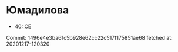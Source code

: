 # Юмадилова
- [40: CE](40.md)

Commit: 1496e4e3ba61c5b928e62cc22c517f175851ae68
 fetched at: 20201217-120320
